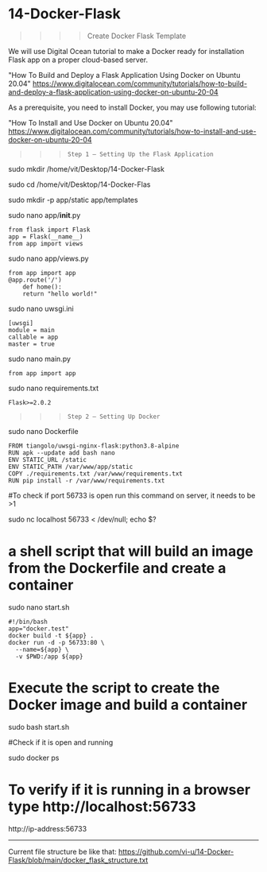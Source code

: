 # 14-Docker-Flask
>>>> Create Docker Flask Template

We will use Digital Ocean tutorial to make a Docker ready for installation Flask app on a proper cloud-based server.

"How To Build and Deploy a Flask Application Using Docker on Ubuntu 20.04"
https://www.digitalocean.com/community/tutorials/how-to-build-and-deploy-a-flask-application-using-docker-on-ubuntu-20-04

As a prerequisite, you need to install Docker, you may use following tutorial:

"How To Install and Use Docker on Ubuntu 20.04"
https://www.digitalocean.com/community/tutorials/how-to-install-and-use-docker-on-ubuntu-20-04

>>>     Step 1 — Setting Up the Flask Application

sudo mkdir /home/vit/Desktop/14-Docker-Flask
   
sudo cd /home/vit/Desktop/14-Docker-Flas

sudo mkdir -p app/static app/templates 

sudo nano app/__init__.py

    from flask import Flask
    app = Flask(__name__)
    from app import views

sudo nano app/views.py

    from app import app
    @app.route('/')
        def home():
        return "hello world!"

sudo nano uwsgi.ini

    [uwsgi]
    module = main
    callable = app
    master = true

sudo nano main.py

    from app import app
    
sudo nano requirements.txt

    Flask>=2.0.2



>>>     Step 2 — Setting Up Docker

sudo nano Dockerfile

    FROM tiangolo/uwsgi-nginx-flask:python3.8-alpine
    RUN apk --update add bash nano
    ENV STATIC_URL /static
    ENV STATIC_PATH /var/www/app/static
    COPY ./requirements.txt /var/www/requirements.txt
    RUN pip install -r /var/www/requirements.txt

#To check if port 56733 is open run this command on server, it needs to be >1

sudo nc localhost 56733 < /dev/null; echo $?   

# a shell script that will build an image from the Dockerfile and create a container

sudo nano start.sh                            

    #!/bin/bash
    app="docker.test"
    docker build -t ${app} .
    docker run -d -p 56733:80 \
      --name=${app} \
      -v $PWD:/app ${app}

# Execute the script to create the Docker image and build a container

sudo bash start.sh       

#Check if it is open and running

sudo docker ps

# To verify if it is running in a browser type http://localhost:56733

http://ip-address:56733   

*******

Current file structure be like that:
https://github.com/vi-u/14-Docker-Flask/blob/main/docker_flask_structure.txt






